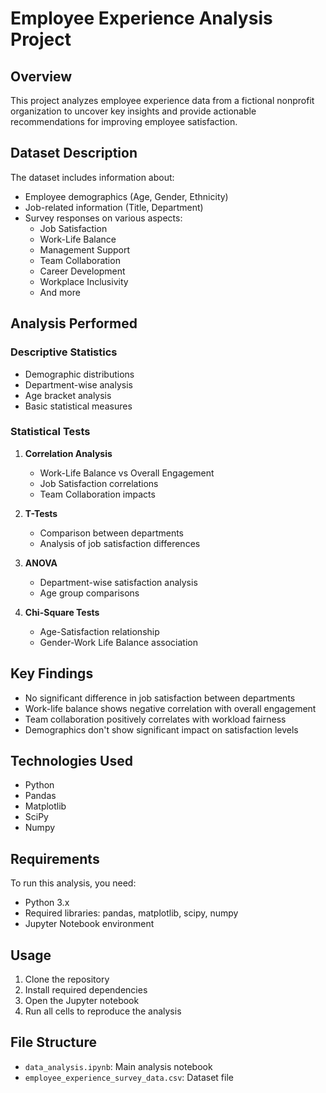 # Employee Experience Analysis Project

## Overview
This project analyzes employee experience data from a fictional nonprofit organization to uncover key insights and provide actionable recommendations for improving employee satisfaction.

## Dataset Description
The dataset includes information about:
- Employee demographics (Age, Gender, Ethnicity)
- Job-related information (Title, Department)
- Survey responses on various aspects:
  - Job Satisfaction
  - Work-Life Balance
  - Management Support
  - Team Collaboration
  - Career Development
  - Workplace Inclusivity
  - And more

## Analysis Performed

### Descriptive Statistics
- Demographic distributions
- Department-wise analysis
- Age bracket analysis
- Basic statistical measures

### Statistical Tests
1. **Correlation Analysis**
   - Work-Life Balance vs Overall Engagement
   - Job Satisfaction correlations
   - Team Collaboration impacts

2. **T-Tests**
   - Comparison between departments
   - Analysis of job satisfaction differences

3. **ANOVA**
   - Department-wise satisfaction analysis
   - Age group comparisons

4. **Chi-Square Tests**
   - Age-Satisfaction relationship
   - Gender-Work Life Balance association

## Key Findings
- No significant difference in job satisfaction between departments
- Work-life balance shows negative correlation with overall engagement
- Team collaboration positively correlates with workload fairness
- Demographics don't show significant impact on satisfaction levels

## Technologies Used
- Python
- Pandas
- Matplotlib
- SciPy
- Numpy

## Requirements
To run this analysis, you need:
- Python 3.x
- Required libraries: pandas, matplotlib, scipy, numpy
- Jupyter Notebook environment

## Usage
1. Clone the repository
2. Install required dependencies
3. Open the Jupyter notebook
4. Run all cells to reproduce the analysis

## File Structure
- `data_analysis.ipynb`: Main analysis notebook
- `employee_experience_survey_data.csv`: Dataset file
